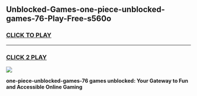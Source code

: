 
## Unblocked-Games-one-piece-unblocked-games-76-Play-Free-s560o
<h3>
<a href="https://premium76.site?title=one-piece-unblocked-games-76&ref=15A">CLICK TO PLAY</a></h3>
<hr>

<h3>
<a href="https://premium76.site?title=one-piece-unblocked-games-76&ref=15A">CLICK 2 PLAY</a>
  
</h3>

<a href="https://premium76.site?title=one-piece-unblocked-games-76&ref=15A"><img src="https://clearcache.store/games.png"></a>


**one-piece-unblocked-games-76 games unblocked: Your Gateway to Fun and Accessible Online Gaming**
